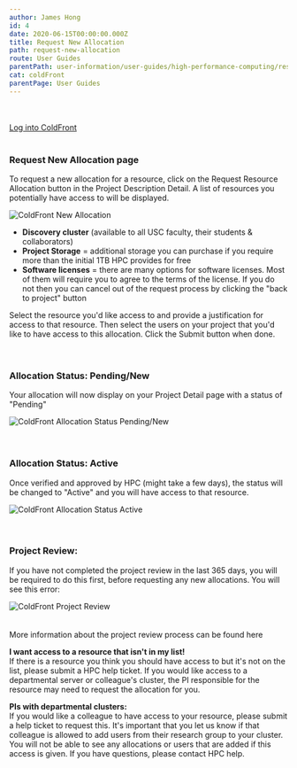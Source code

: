 ```yaml
---
author: James Hong
id: 4
date: 2020-06-15T00:00:00.000Z
title: Request New Allocation
path: request-new-allocation
route: User Guides
parentPath: user-information/user-guides/high-performance-computing/research-computing-user-portal
cat: coldFront
parentPage: User Guides
---
```


&nbsp;  
&nbsp;  
[Log into ColdFront](https://hpcaccount.usc.edu/)
&nbsp;  
&nbsp;  
### Request New Allocation page
To request a new allocation for a resource, click on the Request Resource Allocation button in the Project Description Detail.  A list of resources you potentially have access to will be displayed.  

![ColdFront New Allocation](/images/coldfront_allocationnew.png)

* **Discovery cluster** (available to all USC faculty, their students & collaborators)
* **Project Storage** = additional storage you can purchase if you require more than the initial 1TB HPC provides for free
* **Software licenses** = there are many options for software licenses.  Most of them will require you to agree to the terms of the license.  If you do not then you can cancel out of the request process by clicking the "back to project" button  

Select the resource you'd like access to and provide a justification for access to that resource.  Then select the users on your project that you'd like to have access to this allocation.  Click the Submit button when done.
&nbsp;  
&nbsp;  
&nbsp;  
### Allocation Status: Pending/New
Your allocation will now display on your Project Detail page with a status of "Pending"  

![ColdFront Allocation Status Pending/New](/images/coldfront_allocationstatusnew.png)
&nbsp;  
&nbsp;  
&nbsp;  
### Allocation Status: Active
Once verified and approved by HPC (might take a few days), the status will be changed to "Active" and you will have access to that resource.  

![ColdFront Allocation Status Active](/images/coldfront_allocationstatusactive.png)
&nbsp;  
&nbsp;  
&nbsp;  
### Project Review:
If you have not completed the project review in the last 365 days, you will be required to do this first, before requesting any new allocations.  You will see this error:   

![ColdFront Project Review](/images/coldfront_projectreviewnotification.png)
&nbsp;  
&nbsp;  
&nbsp;  
More information about the project review process can be found here

**I want access to a resource that isn't in my list!**  
If there is a resource you think you should have access to but it's not on the list, please submit a HPC help ticket.  If you would like access to a departmental server or colleague's cluster, the PI responsible for the resource may need to request the allocation for you.  

**PIs with departmental clusters:**  
If you would like a colleague to have access to your resource, please submit a help ticket to request this.  It's important that you let us know if that colleague is allowed to add users from their research group to your cluster.  You will not be able to see any allocations or users that are added if this access is given.  If you have questions, please contact HPC help.



